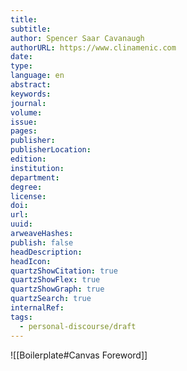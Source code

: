 ```yaml
---
title:
subtitle:
author: Spencer Saar Cavanaugh
authorURL: https://www.clinamenic.com
date:
type:
language: en
abstract:
keywords:
journal:
volume:
issue:
pages:
publisher:
publisherLocation:
edition:
institution:
department:
degree:
license:
doi:
url:
uuid:
arweaveHashes:
publish: false
headDescription:
headIcon:
quartzShowCitation: true
quartzShowFlex: true
quartzShowGraph: true
quartzSearch: true
internalRef:
tags:
  - personal-discourse/draft
---
```


![[Boilerplate#Canvas Foreword]]
